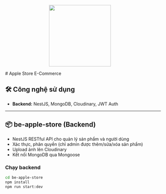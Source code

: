 <p align="center">
  <img src="https://tse2.mm.bing.net/th/id/OIP.BrWDIMO4_5nouY26XZecMwAAAA?r=0&rs=1&pid=ImgDetMain&o=7&rm=3" width="200" style="margin-right: 20px;" />
</p>
# Apple Store E-Commerce

## 🛠️ Công nghệ sử dụng
- **Backend:** NestJS, MongoDB, Cloudinary, JWT Auth
---

## 📦 be-apple-store (Backend)

- NestJS RESTful API cho quản lý sản phẩm và người dùng
- Xác thực, phân quyền (chỉ admin được thêm/sửa/xóa sản phẩm)
- Upload ảnh lên Cloudinary
- Kết nối MongoDB qua Mongoose

### Chạy backend
```bash
cd be-apple-store
npm install
npm run start:dev

